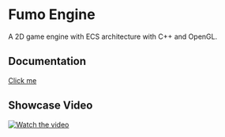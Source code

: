 # Fumo Engine

A 2D game engine with ECS architecture with C++ and OpenGL.

## Documentation

[Click me](https://hagefx-78.github.io/Portfolio/docs/Fumo/index.html)

## Showcase Video
[![Watch the video](https://img.youtube.com/vi/rytMmehe428/maxresdefault.jpg)](https://youtu.be/rytMmehe428)

